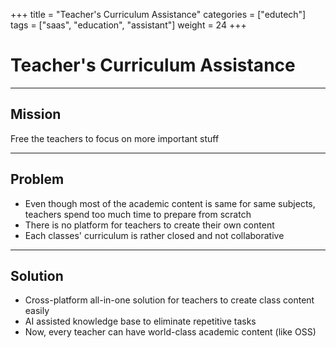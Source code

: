 +++
title = "Teacher's Curriculum Assistance"
categories = ["edutech"]
tags = ["saas", "education", "assistant"]
weight = 24
+++

# Teacher's Curriculum Assistance

---

## Mission

Free the teachers to focus on more important stuff

---

## Problem

- Even though most of the academic content is same for same subjects, teachers spend too much time to prepare from scratch
- There is no platform for teachers to create their own content
- Each classes' curriculum is rather closed and not collaborative

---

## Solution

- Cross-platform all-in-one solution for teachers to create class content easily
- AI assisted knowledge base to eliminate repetitive tasks
- Now, every teacher can have world-class academic content (like OSS)
